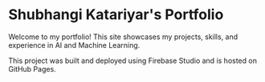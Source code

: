 # Shubhangi Katariyar's Portfolio

Welcome to my portfolio! This site showcases my projects, skills, and experience in AI and Machine Learning. 



This project was built and deployed using Firebase Studio and is hosted on GitHub Pages.










